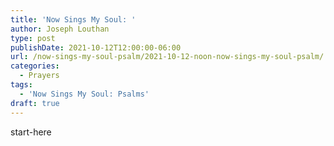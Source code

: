 ```yaml
---
title: 'Now Sings My Soul: '
author: Joseph Louthan
type: post
publishDate: 2021-10-12T12:00:00-06:00
url: /now-sings-my-soul-psalm/2021-10-12-noon-now-sings-my-soul-psalm/
categories:
  - Prayers
tags:
  - 'Now Sings My Soul: Psalms'
draft: true
---
```

<div style="font-variant: small-caps;">

</div>
    start-here
